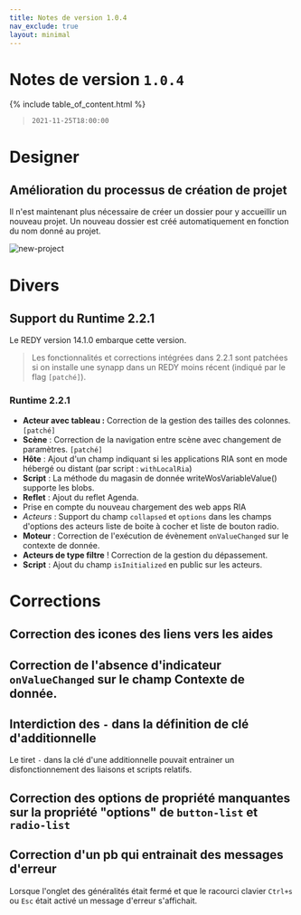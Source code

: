```yaml
---
title: Notes de version 1.0.4
nav_exclude: true
layout: minimal
---
```


# Notes de version `1.0.4`

{% include table_of_content.html %}

> `2021-11-25T18:00:00`

# Designer

## Amélioration du processus de création de projet

Il n'est maintenant plus nécessaire de créer un dossier pour y accueillir un nouveau projet. Un nouveau dossier est créé automatiquement en fonction du nom donné au projet.

![new-project](https://user-images.githubusercontent.com/35595723/143483310-395e4a35-4cc7-40e0-bdfa-b3bb6782f2ff.gif)

# Divers

## Support du Runtime 2.2.1

Le REDY version 14.1.0 embarque cette version.

> Les fonctionnalités et corrections intégrées dans 2.2.1 sont patchées si on installe une synapp dans un REDY moins récent (indiqué par le flag `[patché]`).

### Runtime 2.2.1

- **Acteur avec tableau :** Correction de la gestion des tailles des colonnes. `[patché]` 
- **Scène** : Correction de la navigation entre scène avec changement de paramètres. `[patché]`
- **Hôte** : Ajout d'un champ indiquant si les applications RIA sont en mode hébergé ou distant (par script : `withLocalRia`)
- **Script** : La méthode du magasin de donnée writeWosVariableValue() supporte les blobs.
- **Reflet** : Ajout du reflet Agenda.
- Prise en compte du nouveau chargement des web apps RIA
- *Acteurs* : Support du champ `collapsed` et `options` dans les champs d'options des acteurs liste de boite à cocher et liste de bouton radio.
- **Moteur** : Correction de l'exécution de évènement `onValueChanged` sur le contexte de donnée.
- **Acteurs de type filtre** ! Correction de la gestion du dépassement.
- **Script** : Ajout du champ `isInitialized` en public sur les acteurs.

# Corrections

## Correction des icones des liens vers les aides

## Correction de l'absence d'indicateur `onValueChanged` sur le champ Contexte de donnée.

## Interdiction des `-` dans la définition de clé d'additionnelle

Le tiret `-` dans la clé d'une additionnelle pouvait entrainer un disfonctionnement des liaisons et scripts relatifs.

## Correction des options de propriété manquantes sur la propriété "options" de `button-list` et `radio-list`

## Correction d'un pb qui entrainait des messages d'erreur

Lorsque l'onglet des généralités était fermé et que le racourci clavier `Ctrl+s` ou `Esc` était activé un message d'erreur s'affichait.
